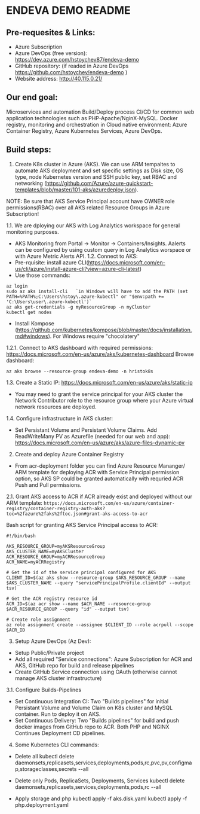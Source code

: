 # ENDEVA DEMO README

## Pre-requesites & Links:
- Azure Subscription 
- Azure DevOps (free version): https://dev.azure.com/hstoychev87/endeva-demo
- GitHub repository: (if readed in Azure DevOps https://github.com/hstoychev/endeva-demo )
- Website address: http://40.115.0.21/

## Our end goal:
Microservices and automation Build/Deploy process CI/CD for common web application technologies such as PHP-Apache/NginX-MySQL. Docker registry, monitoring and orchestration in Cloud native environment: Azure Container Registry, Azure Kubernetes Services, Azure DevOps.

## Build steps:

1. Create K8s cluster in Azure (AKS). We can use ARM tempaltes to automate AKS deployment and set specific settings as Disk size, OS type, node Kubernetes version and SSH  public key, set RBAC and networking (https://github.com/Azure/azure-quickstart-templates/blob/master/101-aks/azuredeploy.json).

NOTE: Be sure that AKS Service Principal account have OWNER role permissions(RBAC) over all AKS related Resource Groups in Azure Subscription!

1.1. We are dploying our AKS with Log Analytics workspace for general monitoring purposes.
- AKS Monitoring from Portal -> Monitor -> Containers/Insights. Aalerts can be configured by using custom query in Log Analytics worspace or with Azure Metric Alerts API.
1.2. Connect to AKS:
- Pre-rquisite: install azure CLI(https://docs.microsoft.com/en-us/cli/azure/install-azure-cli?view=azure-cli-latest)
- Use those commands: 
```
az login
sudo az aks install-cli   `in Windows will have to add the PATH (set PATH=%PATH%;C:\Users\hstoy\.azure-kubectl" or "$env:path += 'C:\Users\user\.azure-kubectl')`
az aks get-credentials -g myResourceGroup -n myCluster
kubectl get nodes
```
- Install Kompose (https://github.com/kubernetes/kompose/blob/master/docs/installation.md#windows). For Windows require "chocolatery"

1.2.1. Connect to AKS dashboard with required permissions: https://docs.microsoft.com/en-us/azure/aks/kubernetes-dashboard
Browse dashboard: 
```
az aks browse --resource-group endeva-demo -n hristok8s
```
1.3. Create a Static IP: https://docs.microsoft.com/en-us/azure/aks/static-ip
- You may need to grant the service principal for your AKS cluster the Network Contributor role to the resource group where your Azure virtual network resources are deployed. 

1.4. Configure infrastructure in AKS cluster:
- Set Persistant Volume and Persistant Volume Claims. Add ReadWriteMany PV as Azurefile (needed for our web and app):
https://docs.microsoft.com/en-us/azure/aks/azure-files-dynamic-pv

2. Create and deploy Azure Container Registry
- From acr-deployment folder you can find Azure Resource Mananger/ ARM template for deploying ACR with Service Principal permission option, so AKS SP could be granted automatically with requried ACR Push and Pull permissions.

2.1. Grant AKS access to ACR if ACR already exist and deployed without our ARM template:
```https://docs.microsoft.com/en-us/azure/container-registry/container-registry-auth-aks?toc=%2fazure%2faks%2ftoc.json#grant-aks-access-to-acr```

Bash script for granting AKS Service Principal access to ACR:
```
#!/bin/bash

AKS_RESOURCE_GROUP=myAKSResourceGroup
AKS_CLUSTER_NAME=myAKSCluster
ACR_RESOURCE_GROUP=myACRResourceGroup
ACR_NAME=myACRRegistry

# Get the id of the service principal configured for AKS
CLIENT_ID=$(az aks show --resource-group $AKS_RESOURCE_GROUP --name $AKS_CLUSTER_NAME --query "servicePrincipalProfile.clientId" --output tsv)

# Get the ACR registry resource id
ACR_ID=$(az acr show --name $ACR_NAME --resource-group $ACR_RESOURCE_GROUP --query "id" --output tsv)

# Create role assignment
az role assignment create --assignee $CLIENT_ID --role acrpull --scope $ACR_ID
```
3. Setup Azure DevOps (Az Dev):
- Setup Public/Private project 
- Add all required "Service connections": Azure Subscription for ACR and AKS, GitHub repo for build and release pipelines 
- Create GitHub Service connection using OAuth (otherwise cannot manage AKS cluster infrastructure)

3.1. Configure Builds-Pipelines 
- Set Continuous Integration CI: 
Two "Builds pipelines" for initial Persistant Volume and Volume Claim on K8s cluster and MySQL container. Run to deploy it on AKS.
- Set Continuous Delivery:
Two "Builds pipelines" for build and push docker images from GitHub repo to ACR. Both PHP and NGINX Continues Deployment CD pipelines.

4. Some Kubernetes CLI commands:

- Delete all
kubectl delete daemonsets,replicasets,services,deployments,pods,rc,pvc,pv,configmap,storageclasses,secrets --all

- Delete only Pods, ReplicaSets, Deployments, Services
kubectl delete daemonsets,replicasets,services,deployments,pods,rc --all

- Apply storage and php
kubectl apply -f aks.disk.yaml
kubectl apply -f php.deployment.yaml
